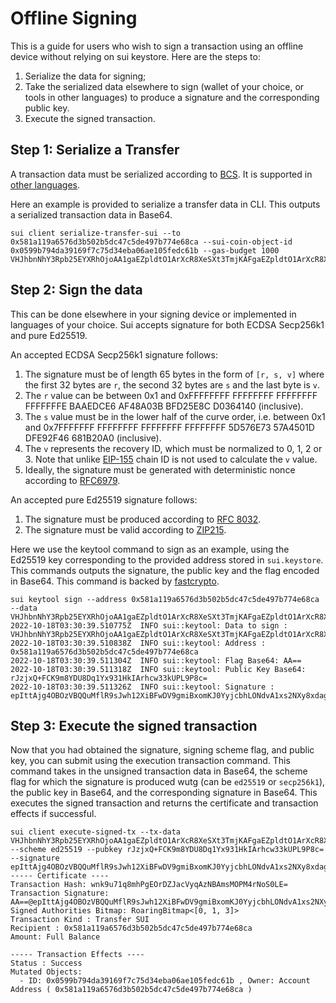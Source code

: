 # Offline Signing

This is a guide for users who wish to sign a transaction using an offline device without relying on sui keystore. Here are the steps to:
 1. Serialize the data for signing;
 2. Take the serialized data elsewhere to sign (wallet of your choice, or tools in other languages) to produce a signature and the corresponding public key.
 3. Execute the signed transaction.

## Step 1: Serialize a Transfer

A transaction data must be serialized according to [BCS](https://crates.io/crates/bcs). It is supported in [other languages](https://github.com/zefchain/serde-reflection#language-interoperability).

Here an example is provided to serialize a transfer data in CLI. This outputs a serialized transaction data in Base64.

```shell
sui client serialize-transfer-sui --to 0x581a119a6576d3b502b5dc47c5de497b774e68ca --sui-coin-object-id 0x0599b794da39169f7c75d34eba06ae105fedc61b --gas-budget 1000
VHJhbnNhY3Rpb25EYXRhOjoAA1gaEZpldtO1ArXcR8XeSXt3TmjKAFgaEZpldtO1ArXcR8XeSXt3TmjKBZm3lNo5Fp98ddNOugauEF/txhsCAAAAAAAAACC0knjIoZEdbQBQuqg3feG/GA0L2v9gLDfH2uX8iGf5SwEAAAAAAAAA6AMAAAAAAAA=
```

## Step 2: Sign the data
This can be done elsewhere in your signing device or implemented in languages of your choice. Sui accepts signature for both ECDSA Secp256k1 and pure Ed25519. 

An accepted ECDSA Secp256k1 signature follows:
1. The signature must be of length 65 bytes in the form of `[r, s, v]` where the first 32 bytes are `r`, the second 32 bytes are `s` and the last byte is `v`. 
2. The `r` value can be between 0x1 and 0xFFFFFFFF FFFFFFFF FFFFFFFF FFFFFFFE BAAEDCE6 AF48A03B BFD25E8C D0364140 (inclusive). 
3. The `s` value must be in the lower half of the curve order, i.e. between 0x1 and 0x7FFFFFFF FFFFFFFF FFFFFFFF FFFFFFFF 5D576E73 57A4501D DFE92F46 681B20A0 (inclusive). 
4. The `v` represents the recovery ID, which must be normalized to 0, 1, 2 or 3. Note that unlike [EIP-155](https://eips.ethereum.org/EIPS/eip-155) chain ID is not used to calculate the `v` value. 
5. Ideally, the signature must be generated with deterministic nonce according to [RFC6979](https://www.rfc-editor.org/rfc/rfc6979).

An accepted pure Ed25519 signature follows:
1. The signature must be produced according to [RFC 8032](https://www.rfc-editor.org/rfc/rfc8032.html#section-5.1.6).
2. The signature must be valid according to [ZIP215](https://github.com/zcash/zips/blob/main/zip-0215.rst).

Here we use the keytool command to sign as an example, using the Ed25519 key corresponding to the provided address stored in `sui.keystore`. This commands outputs the signature, the public key and the flag encoded in Base64. This command is backed by [fastcrypto](https://crates.io/crates/fastcrypto).

```shell
sui keytool sign --address 0x581a119a6576d3b502b5dc47c5de497b774e68ca --data VHJhbnNhY3Rpb25EYXRhOjoAA1gaEZpldtO1ArXcR8XeSXt3TmjKAFgaEZpldtO1ArXcR8XeSXt3TmjKBZm3lNo5Fp98ddNOugauEF/txhsCAAAAAAAAACC0knjIoZEdbQBQuqg3feG/GA0L2v9gLDfH2uX8iGf5SwEAAAAAAAAA6AMAAAAAAAA=
2022-10-18T03:30:39.510775Z  INFO sui::keytool: Data to sign : VHJhbnNhY3Rpb25EYXRhOjoAA1gaEZpldtO1ArXcR8XeSXt3TmjKAFgaEZpldtO1ArXcR8XeSXt3TmjKBZm3lNo5Fp98ddNOugauEF/txhsCAAAAAAAAACC0knjIoZEdbQBQuqg3feG/GA0L2v9gLDfH2uX8iGf5SwEAAAAAAAAA6AMAAAAAAAA=
2022-10-18T03:30:39.510838Z  INFO sui::keytool: Address : 0x581a119a6576d3b502b5dc47c5de497b774e68ca
2022-10-18T03:30:39.511304Z  INFO sui::keytool: Flag Base64: AA==
2022-10-18T03:30:39.511318Z  INFO sui::keytool: Public Key Base64: rJzjxQ+FCK9m8YDU8Dq1Yx931HkIArhcw33kUPL9P8c=
2022-10-18T03:30:39.511326Z  INFO sui::keytool: Signature : epIttAjg4OBOzVBQQuMflR9sJwh12XiBFwDV9gmiBxomKJ0YyjcbhLONdvA1xs2NXy8xdagwHR/uRVdI6z+LAg==
```

## Step 3: Execute the signed transaction

Now that you had obtained the signature, signing scheme flag, and public key, you can submit using the execution transaction command. This command takes in the unsigned transaction data in Base64, the scheme flag for which the signature is produced wutg (can be `ed25519` or `secp256k1`), the public key in Base64, and the corresponding signature in Base64. This executes the signed transaction and returns the certificate and transaction effects if successful. 

```shell
sui client execute-signed-tx --tx-data VHJhbnNhY3Rpb25EYXRhOjoAA1gaEZpldtO1ArXcR8XeSXt3TmjKAFgaEZpldtO1ArXcR8XeSXt3TmjKBZm3lNo5Fp98ddNOugauEF/txhsCAAAAAAAAACC0knjIoZEdbQBQuqg3feG/GA0L2v9gLDfH2uX8iGf5SwEAAAAAAAAA6AMAAAAAAAA= --scheme ed25519 --pubkey rJzjxQ+FCK9m8YDU8Dq1Yx931HkIArhcw33kUPL9P8c= --signature epIttAjg4OBOzVBQQuMflR9sJwh12XiBFwDV9gmiBxomKJ0YyjcbhLONdvA1xs2NXy8xdagwHR/uRVdI6z+LAg==
----- Certificate ----
Transaction Hash: wnk9u71q8mhPgEOrDZJacVyqAzNBAmsMOPM4rNoS0LE=
Transaction Signature: AA==@epIttAjg4OBOzVBQQuMflR9sJwh12XiBFwDV9gmiBxomKJ0YyjcbhLONdvA1xs2NXy8xdagwHR/uRVdI6z+LAg==@rJzjxQ+FCK9m8YDU8Dq1Yx931HkIArhcw33kUPL9P8c=
Signed Authorities Bitmap: RoaringBitmap<[0, 1, 3]>
Transaction Kind : Transfer SUI
Recipient : 0x581a119a6576d3b502b5dc47c5de497b774e68ca
Amount: Full Balance

----- Transaction Effects ----
Status : Success
Mutated Objects:
  - ID: 0x0599b794da39169f7c75d34eba06ae105fedc61b , Owner: Account Address ( 0x581a119a6576d3b502b5dc47c5de497b774e68ca )
```